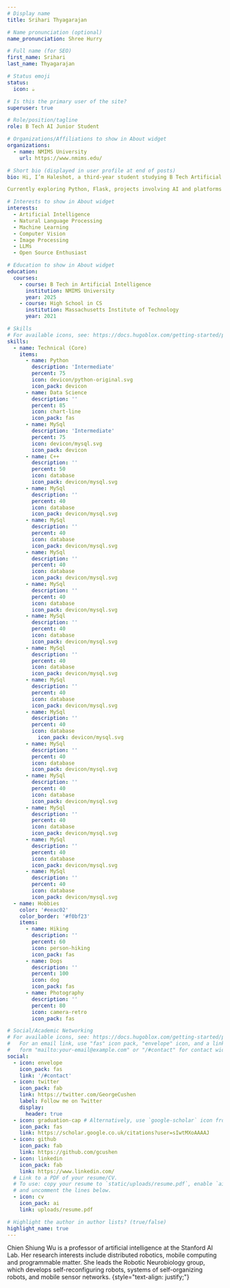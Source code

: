 ```yaml
---
# Display name
title: Srihari Thyagarajan

# Name pronunciation (optional)
name_pronunciation: Shree Hurry

# Full name (for SEO)
first_name: Srihari
last_name: Thyagarajan

# Status emoji
status:
  icon: ☕️

# Is this the primary user of the site?
superuser: true

# Role/position/tagline
role: B Tech AI Junior Student

# Organizations/Affiliations to show in About widget
organizations:
  - name: NMIMS University
    url: https://www.nmims.edu/

# Short bio (displayed in user profile at end of posts)
bio: Hi, I’m Haleshot, a third-year student studying B Tech Artificial Intelligence. I like projects relating to ML, AI, DL, CV, NLP, Image Processing, etc.

Currently exploring Python, Flask, projects involving AI and platforms such as HuggingFace and Kaggle..

# Interests to show in About widget
interests:
  - Artificial Intelligence
  - Natural Language Processing
  - Machine Learning
  - Computer Vision
  - Image Processing
  - LLMs
  - Open Source Enthusiast

# Education to show in About widget
education:
  courses:
    - course: B Tech in Artificial Intelligence
      institution: NMIMS University
      year: 2025
    - course: High School in CS
      institution: Massachusetts Institute of Technology
      year: 2021

# Skills
# For available icons, see: https://docs.hugoblox.com/getting-started/page-builder/#icons
skills:
  - name: Technical (Core)
    items:
      - name: Python
        description: 'Intermediate'
        percent: 75
        icon: devicon/python-original.svg
        icon_pack: devicon
      - name: Data Science
        description: ''
        percent: 85
        icon: chart-line
        icon_pack: fas
      - name: MySql
        description: 'Intermediate'
        percent: 75
        icon: devicon/mysql.svg
        icon_pack: devicon
      - name: C++
        description: ''
        percent: 50
        icon: database
        icon_pack: devicon/mysql.svg
      - name: MySql
        description: ''
        percent: 40
        icon: database
        icon_pack: devicon/mysql.svg
      - name: MySql
        description: ''
        percent: 40
        icon: database
        icon_pack: devicon/mysql.svg
      - name: MySql
        description: ''
        percent: 40
        icon: database
        icon_pack: devicon/mysql.svg
      - name: MySql
        description: ''
        percent: 40
        icon: database
        icon_pack: devicon/mysql.svg
      - name: MySql
        description: ''
        percent: 40
        icon: database
        icon_pack: devicon/mysql.svg
      - name: MySql
        description: ''
        percent: 40
        icon: database
        icon_pack: devicon/mysql.svg
      - name: MySql
        description: ''
        percent: 40
        icon: database
        icon_pack: devicon/mysql.svg
      - name: MySql
        description: ''
        percent: 40
        icon: database
          icon_pack: devicon/mysql.svg
      - name: MySql
        description: ''
        percent: 40
        icon: database
        icon_pack: devicon/mysql.svg
      - name: MySql
        description: ''
        percent: 40
        icon: database
        icon_pack: devicon/mysql.svg
      - name: MySql
        description: ''
        percent: 40
        icon: database
        icon_pack: devicon/mysql.svg
      - name: MySql
        description: ''
        percent: 40
        icon: database
        icon_pack: devicon/mysql.svg
      - name: MySql
        description: ''
        percent: 40
        icon: database
        icon_pack: devicon/mysql.svg
  - name: Hobbies
    color: '#eeac02'
    color_border: '#f0bf23'
    items:
      - name: Hiking
        description: ''
        percent: 60
        icon: person-hiking
        icon_pack: fas
      - name: Dogs
        description: ''
        percent: 100
        icon: dog
        icon_pack: fas
      - name: Photography
        description: ''
        percent: 80
        icon: camera-retro
        icon_pack: fas

# Social/Academic Networking
# For available icons, see: https://docs.hugoblox.com/getting-started/page-builder/#icons
#   For an email link, use "fas" icon pack, "envelope" icon, and a link in the
#   form "mailto:your-email@example.com" or "/#contact" for contact widget.
social:
  - icon: envelope
    icon_pack: fas
    link: '/#contact'
  - icon: twitter
    icon_pack: fab
    link: https://twitter.com/GeorgeCushen
    label: Follow me on Twitter
    display:
      header: true
  - icon: graduation-cap # Alternatively, use `google-scholar` icon from `ai` icon pack
    icon_pack: fas
    link: https://scholar.google.co.uk/citations?user=sIwtMXoAAAAJ
  - icon: github
    icon_pack: fab
    link: https://github.com/gcushen
  - icon: linkedin
    icon_pack: fab
    link: https://www.linkedin.com/
  # Link to a PDF of your resume/CV.
  # To use: copy your resume to `static/uploads/resume.pdf`, enable `ai` icons in `params.yaml`,
  # and uncomment the lines below.
  - icon: cv
    icon_pack: ai
    link: uploads/resume.pdf

# Highlight the author in author lists? (true/false)
highlight_name: true
---
```


Chien Shiung Wu is a professor of artificial intelligence at the Stanford AI Lab. Her research interests include distributed robotics, mobile computing and programmable matter. She leads the Robotic Neurobiology group, which develops self-reconfiguring robots, systems of self-organizing robots, and mobile sensor networks.
{style="text-align: justify;"}

